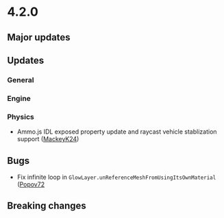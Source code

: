 # 4.2.0

## Major updates

## Updates

### General

### Engine

### Physics
- Ammo.js IDL exposed property update and raycast vehicle stablization support ([MackeyK24](https://github.com/MackeyK24))

## Bugs

- Fix infinite loop in `GlowLayer.unReferenceMeshFromUsingItsOwnMaterial` ([Popov72](https://github.com/Popov72)

## Breaking changes
